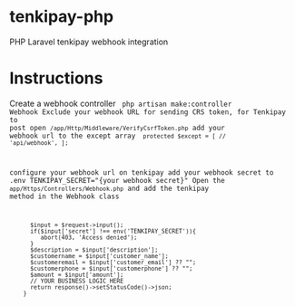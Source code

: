 # tenkipay-php
PHP Laravel tenkipay webhook integration

# Instructions
Create a webhook controller
<code> php artisan make:controller Webhook
Exclude your webhook URL for sending CRS token, for Tenkipay to post
open <code>/app/Http/Middleware/VerifyCsrfToken.php</code>
add your webhook url to the except array 
<code>
   protected $except = [
        //
        'api/webhook',
    ];
 </code>

configure your webhook url on tenkipay 
add your webhook secret to .env
TENKIPAY_SECRET="{your webhook secret}"
Open the <code>app/Https/Controllers/Webhook.php</code> and add the tenkipay method in the Webhook class

```public function tenkiPay(Request $request){
      $input = $request->input();
      if($input['secret'] !== env('TENKIPAY_SECRET')){
         abort(403, 'Access denied');
      }
      $description = $input['description'];
      $customername = $input['customer_name'];
      $customeremail = $input['customer_email'] ?? "";
      $customerphone = $input['customerphone'] ?? "";
      $amount = $input['amount'];
      // YOUR BUSINESS LOGIC HERE
      return response()->setStatusCode()->json;
    }
   ```
